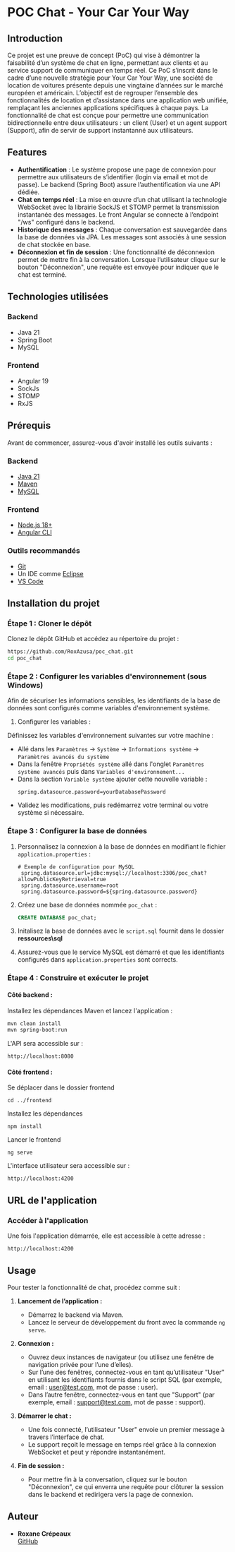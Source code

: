 # POC Chat - Your Car Your Way

## Introduction

Ce projet est une preuve de concept (PoC) qui vise à démontrer la faisabilité d’un système de chat en ligne, permettant aux clients et au service support de communiquer en temps réel. Ce PoC s’inscrit dans le cadre d’une nouvelle stratégie pour Your Car Your Way, une société de location de voitures présente depuis une vingtaine d’années sur le marché européen et américain. L’objectif est de regrouper l’ensemble des fonctionnalités de location et d’assistance dans une application web unifiée, remplaçant les anciennes applications spécifiques à chaque pays. La fonctionnalité de chat est conçue pour permettre une communication bidirectionnelle entre deux utilisateurs : un client (User) et un agent support (Support), afin de servir de support instantanné aux utilisateurs.

## Features

- **Authentification** : Le système propose une page de connexion pour permettre aux utilisateurs de s’identifier (login via email et mot de passe). Le backend (Spring Boot) assure l’authentification via une API dédiée.
- **Chat en temps réel** : La mise en œuvre d’un chat utilisant la technologie WebSocket avec la librairie SockJS et STOMP permet la transmission instantanée des messages. Le front Angular se connecte à l’endpoint "/ws" configuré dans le backend.
- **Historique des messages** : Chaque conversation est sauvegardée dans la base de données via JPA. Les messages sont associés à une session de chat stockée en base.
- **Déconnexion et fin de session** : Une fonctionnalité de déconnexion permet de mettre fin à la conversation. Lorsque l’utilisateur clique sur le bouton "Déconnexion", une requête est envoyée pour indiquer que le chat est terminé.

## Technologies utilisées

### Backend

- Java 21
- Spring Boot
- MySQL

### Frontend

- Angular 19
- SockJs
- STOMP
- RxJS

## Prérequis

Avant de commencer, assurez-vous d'avoir installé les outils suivants :  
### Backend

- [Java 21](https://www.oracle.com/java/technologies/downloads/#jdk21-windows)  
- [Maven](https://maven.apache.org/download.cgi)  
- [MySQL](https://dev.mysql.com/downloads/)

### Frontend

- [Node.js 18+](https://nodejs.org/en)
- [Angular CLI](https://angular.dev/tools/cli)

### Outils recommandés

- [Git](https://git-scm.com/)  
- Un IDE comme [Eclipse](https://www.eclipse.org/)
- [VS Code](https://code.visualstudio.com/)

## Installation du projet

### Étape 1 : Cloner le dépôt
Clonez le dépôt GitHub et accédez au répertoire du projet :  
```bash
https://github.com/RoxAzusa/poc_chat.git
cd poc_chat
```

### Étape 2 : Configurer les variables d'environnement (sous Windows)
Afin de sécuriser les informations sensibles, les identifiants de la base de données sont configurés comme variables d'environnement système.

1. Configurer les variables :

Définissez les variables d'environnement suivantes sur votre machine :
- Allé dans les `Paramètres` -> `Système` -> `Informations système` -> `Paramètres avancés du système`
- Dans la fenêtre `Propriétés système` allé dans l'onglet `Paramètres système avancés` puis dans `Variables d'environnement...`
- Dans la section `Variable système` ajouter cette nouvelle variable :
    ```
    spring.datasource.password=yourDatabasePassword
    ```
- Validez les modifications, puis redémarrez votre terminal ou votre système si nécessaire.

### Étape 3 : Configurer la base de données
1. Personnalisez la connexion à la base de données en modifiant le fichier `application.properties` :  
   ```properties
   # Exemple de configuration pour MySQL
    spring.datasource.url=jdbc:mysql://localhost:3306/poc_chat?allowPublicKeyRetrieval=true
    spring.datasource.username=root
    spring.datasource.password=${spring.datasource.password}
   ```

2. Créez une base de données nommée `poc_chat` :  
     ```sql
     CREATE DATABASE poc_chat;
     ```

3. Initalisez la base de données avec le `script.sql` fournit dans le dossier **ressources\sql**

4. Assurez-vous que le service MySQL est démarré et que les identifiants configurés dans `application.properties` sont corrects.

### Étape 4 : Construire et exécuter le projet

#### Côté backend :

Installez les dépendances Maven et lancez l'application :  
```bash
mvn clean install
mvn spring-boot:run
```

L'API sera accessible sur : 
```
http://localhost:8080
```

#### Côté frontend :

Se déplacer dans le dossier frontend
```
cd ../frontend
```

Installez les dépendances
```
npm install
```

Lancer le frontend
```
ng serve
```

L'interface utilisateur sera accessible sur : 
```
http://localhost:4200
```

## URL de l'application

### Accéder à l'application
Une fois l'application démarrée, elle est accessible à cette adresse : 

```
http://localhost:4200
```

## Usage

Pour tester la fonctionnalité de chat, procédez comme suit :

1. **Lancement de l’application :**
   - Démarrez le backend via Maven.
   - Lancez le serveur de développement du front avec la commande `ng serve`.
   
2. **Connexion :**
   - Ouvrez deux instances de navigateur (ou utilisez une fenêtre de navigation privée pour l’une d’elles).
   - Sur l’une des fenêtres, connectez-vous en tant qu’utilisateur "User" en utilisant les identifiants fournis dans le script SQL (par exemple, email : user@test.com, mot de passe : user).
   - Dans l’autre fenêtre, connectez-vous en tant que "Support" (par exemple, email : support@test.com, mot de passe : support).

3. **Démarrer le chat :**
   - Une fois connecté, l’utilisateur "User" envoie un premier message à travers l’interface de chat.
   - Le support reçoit le message en temps réel grâce à la connexion WebSocket et peut y répondre instantanément.
   
4. **Fin de session :**
   - Pour mettre fin à la conversation, cliquez sur le bouton "Déconnexion", ce qui enverra une requête pour clôturer la session dans le backend et redirigera vers la page de connexion.

## Auteur

- **Roxane Crépeaux**  
  [GitHub](https://github.com/RoxAzusa)
